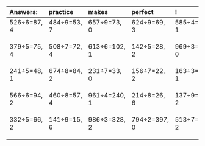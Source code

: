 | Answers: | practice | makes | perfect | ! |
| :--- | :--- | :--- | :--- | :--- |
| 526÷6=87, 4 | 484÷9=53, 7 | 657÷9=73, 0 | 624÷9=69, 3 | 585÷4=146, 1 | 
|   |   |   |   |   | 
|   |   |   |   |   | 
|   |   |   |   |   | 
| 379÷5=75, 4 | 508÷7=72, 4 | 613÷6=102, 1 | 142÷5=28, 2 | 969÷3=323, 0 | 
|   |   |   |   |   | 
|   |   |   |   |   | 
|   |   |   |   |   | 
| 241÷5=48, 1 | 674÷8=84, 2 | 231÷7=33, 0 | 156÷7=22, 2 | 163÷3=54, 1 | 
|   |   |   |   |   | 
|   |   |   |   |   | 
|   |   |   |   |   | 
| 566÷6=94, 2 | 460÷8=57, 4 | 961÷4=240, 1 | 214÷8=26, 6 | 137÷9=15, 2 | 
|   |   |   |   |   | 
|   |   |   |   |   | 
|   |   |   |   |   | 
| 332÷5=66, 2 | 141÷9=15, 6 | 986÷3=328, 2 | 794÷2=397, 0 | 513÷7=73, 2 | 
|   |   |   |   |   | 
|   |   |   |   |   | 
|   |   |   |   |   | 
